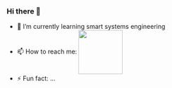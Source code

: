 ### Hi there 👋


- 🌱 I’m currently learning smart systems engineering
- 📫 How to reach me: <a href="https://www.linkedin.com/in/asmae-elkarama-b98598232" target="blank"><img align="center" src="https://www.flaticon.com/fr/icone-gratuite/linkedin_174857" height="100" /></a>
- ⚡ Fun fact: ...
